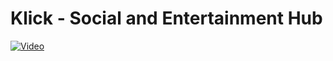# Klick - Social and Entertainment Hub
[![Video](https://img.youtube.com/vi/QMU3wpQUmUA/0.jpg)](https://youtu.be/QMU3wpQUmUA)
